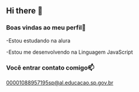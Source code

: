 ## Hi there 👋
### Boas vindas ao meu perfil💙

-Estou estudando na alura

-Estou me desenvolvendo na Linguagem JavaScript

### Você entrar contato comigo📫

00001088957195sp@al.educacao.sp.gov.br

